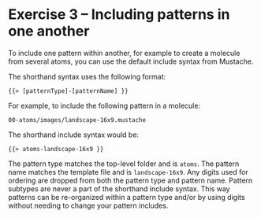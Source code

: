 # Exercise 3 – Including patterns in one another

To include one pattern within another, for example to create a molecule from several atoms, you can use the default include syntax from Mustache.

The shorthand syntax uses the following format:
```
{{> [patternType]-[patternName] }}
```
For example, to include the following pattern in a molecule:
```
00-atoms/images/landscape-16x9.mustache
```
The shorthand include syntax would be:
```
{{> atoms-landscape-16x9 }}
```
The pattern type matches the top-level folder and is `atoms`. The pattern name matches the template file and is `landscape-16x9`. Any digits used for ordering are dropped from both the pattern type and pattern name. Pattern subtypes are never a part of the shorthand include syntax. This way patterns can be re-organized within a pattern type and/or by using digits without needing to change your pattern includes.
